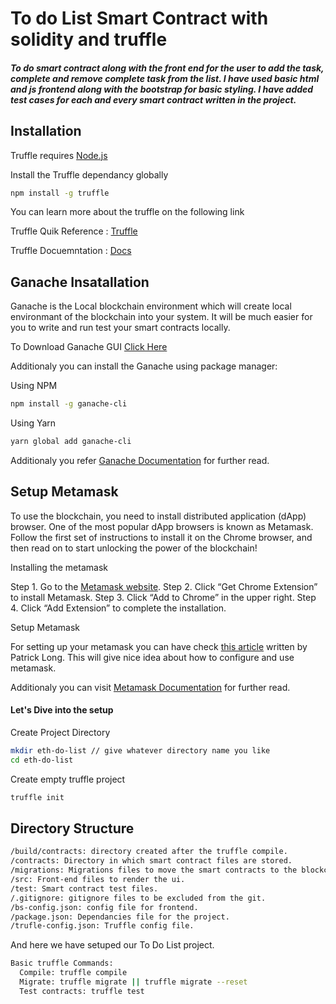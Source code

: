 # To do List Smart Contract with solidity and truffle  
##### To do smart contract along with the front end for the user to add the task, complete and remove complete task from the list. I have used basic html and js frontend along with the bootstrap for basic styling. I have added test cases for each and every smart contract written in the project.
## Installation

Truffle requires [Node.js](https://nodejs.org/)

Install the Truffle dependancy globally 

```sh
npm install -g truffle
```

You can learn more about the truffle on the following link 

Truffle Quik Reference : [Truffle](https://trufflesuite.com/)

Truffle Docuemntation : [Docs](https://trufflesuite.com/docs/truffle/quickstart.html)


## Ganache Insatallation 

Ganache is the Local blockchain environment which will create local environmant of the blockchain into your system. It will be much easier for you to write and run test your smart contracts locally. 

To Download Ganache GUI [Click Here](https://trufflesuite.com/ganache/)

Additionaly you can install the Ganache using package manager:

Using NPM
```sh
npm install -g ganache-cli
```

Using Yarn 
```sh
yarn global add ganache-cli
```
Additionaly you refer [Ganache Documentation](https://trufflesuite.com/docs/ganache/) for further read.
## Setup Metamask 
To use the blockchain, you need to install distributed application (dApp) browser. One of the most popular dApp browsers is known as Metamask. Follow the first set of instructions to install it on the Chrome browser, and then read on to start unlocking the power of the blockchain!

Installing the metamask

Step 1. Go to the [Metamask website](https://metamask.io/).
Step 2. Click “Get Chrome Extension” to install Metamask.
Step 3. Click “Add to Chrome” in the upper right.
Step 4. Click “Add Extension” to complete the installation.

Setup Metamask 

For setting up your metamask you can have check [this article](https://blog.wetrust.io/how-to-install-and-use-metamask-7210720ca047) written by Patrick Long. This will give nice idea about how to configure and use metamask.

Additionaly you can visit [Metamask Documentation](https://docs.metamask.io/) for further read.
#### Let's Dive into the setup 

Create Project Directory 

```sh
mkdir eth-do-list // give whatever directory name you like
cd eth-do-list
```

Create empty truffle project 

```sh 
truffle init
```
## Directory Structure

```sh
/build/contracts: directory created after the truffle compile.
/contracts: Directory in which smart contract files are stored.
/migrations: Migrations files to move the smart contracts to the blockchain.
/src: Front-end files to render the ui.
/test: Smart contract test files.
/.gitignore: gitignore files to be excluded from the git.
/bs-config.json: config file for frontend.
/package.json: Dependancies file for the project.
/trufle-config.json: Truffle config file.
```

And here we have setuped our To Do List project. 
```sh
Basic truffle Commands:
  Compile: truffle compile
  Migrate: truffle migrate || truffle migrate --reset
  Test contracts: truffle test
```



